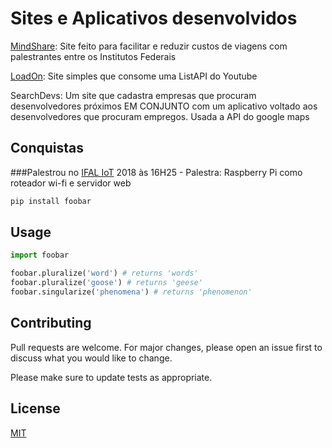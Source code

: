 # Sites e Aplicativos desenvolvidos

[MindShare](https://mindshare.cpsoftware.com.br): Site feito para facilitar e reduzir custos de viagens com palestrantes entre os Institutos Federais

[LoadOn](https://loadon.netlify.com/): Site simples que consome uma ListAPI do Youtube 

SearchDevs: Um site que cadastra empresas que procuram desenvolvedores próximos EM CONJUNTO com um aplicativo voltado aos desenvolvedores que procuram empregos. Usada a API do google maps

## Conquistas

###Palestrou no [IFAL IoT](https://doity.com.br/ifal-iot) 2018 às 16H25 - Palestra: Raspberry Pi como roteador wi-fi e servidor web 



```bash
pip install foobar
```

## Usage

```python
import foobar

foobar.pluralize('word') # returns 'words'
foobar.pluralize('goose') # returns 'geese'
foobar.singularize('phenomena') # returns 'phenomenon'
```

## Contributing
Pull requests are welcome. For major changes, please open an issue first to discuss what you would like to change.

Please make sure to update tests as appropriate.

## License
[MIT](https://choosealicense.com/licenses/mit/)
